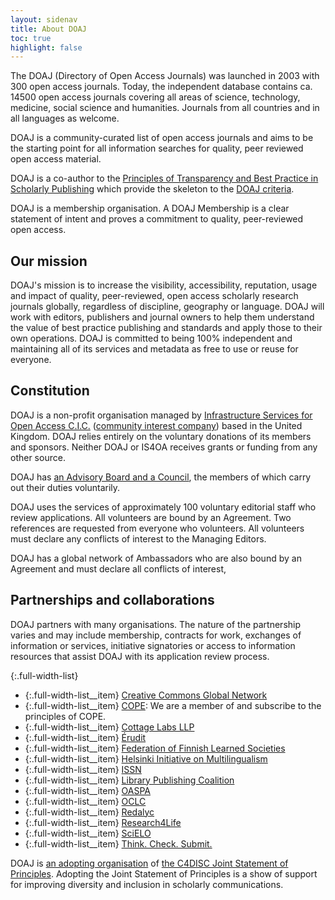 ```yaml
---
layout: sidenav
title: About DOAJ
toc: true
highlight: false
---
```


The DOAJ (Directory of Open Access Journals) was launched in 2003 with 300 open access journals. Today, the independent database contains ca. 14500 open access journals covering all areas of science, technology, medicine, social science and humanities. Journals from all countries and in all languages as welcome.

DOAJ is a community-curated list of open access journals and aims to be the starting point for all information searches for quality, peer reviewed open access material.

DOAJ is a co-author to the [Principles of Transparency and Best Practice in Scholarly Publishing](/apply/transparency) which provide the skeleton to the [DOAJ criteria](/apply/guide).

DOAJ is a membership organisation. A DOAJ Membership is a clear statement of intent and proves a commitment to quality, peer-reviewed open access.

## Our mission
DOAJ's mission is to increase the visibility, accessibility, reputation, usage and impact of quality, peer-reviewed, open access scholarly research journals globally, regardless of discipline, geography or language. DOAJ will work with editors, publishers and journal owners to help them understand the value of best practice publishing and standards and apply those to their own operations. DOAJ is committed to being 100% independent and maintaining all of its services and metadata as free to use or reuse for everyone.

## Constitution
DOAJ is a non-profit organisation managed by [Infrastructure Services for Open Access C.I.C.](http://is4oa.org/) ([community interest company](https://en.wikipedia.org/wiki/Community_interest_company)) based in the United Kingdom. DOAJ relies entirely on the voluntary donations of its members and sponsors. Neither DOAJ or IS4OA receives grants or funding from any other source.

DOAJ has [an Advisory Board and a Council](/board-council/), the members of which carry out their duties voluntarily.

DOAJ uses the services of approximately 100 voluntary editorial staff who review applications. All volunteers are bound by an Agreement. Two references are requested from everyone who volunteers. All volunteers must declare any conflicts of interest to the Managing Editors.

DOAJ has a global network of Ambassadors who are also bound by an Agreement and must declare all conflicts of interest,

## Partnerships and collaborations
DOAJ partners with many organisations. The nature of the partnership varies and may include membership, contracts for work, exchanges of information or services, initiative signatories or access to information resources that assist DOAJ with its application review process.

{:.full-width-list}
+ {:.full-width-list__item} [Creative Commons Global Network](https://network.creativecommons.org/)
+ {:.full-width-list__item} [COPE](https://publicationethics.org/): We are a member of and subscribe to the principles of COPE.
+ {:.full-width-list__item} [Cottage Labs LLP](https://cottagelabs.com/)
+ {:.full-width-list__item} [Érudit](https://www.erudit.org/en/)
+ {:.full-width-list__item} [Federation of Finnish Learned Societies](https://tsv.fi/en)
+ {:.full-width-list__item} [Helsinki Initiative on Multilingualism](https://www.helsinki-initiative.org/)
+ {:.full-width-list__item} [ISSN](https://www.issn.org/)
+ {:.full-width-list__item} [Library Publishing Coalition](https://librarypublishing.org/)
+ {:.full-width-list__item} [OASPA](https://oaspa.org/)
+ {:.full-width-list__item} [OCLC](https://www.oclc.org/en/home.html)
+ {:.full-width-list__item} [Redalyc](http://www.redalyc.org/home.oa)
+ {:.full-width-list__item} [Research4Life](https://www.research4life.org/)
+ {:.full-width-list__item} [SciELO](http://www.scielo.org/)
+ {:.full-width-list__item} [Think. Check. Submit.](https://thinkchecksubmit.org/)

DOAJ is [an adopting organisation](https://c4disc.org/about/adopting-organizations/) of [the C4DISC Joint Statement of Principles](https://c4disc.org/principles/). Adopting the Joint Statement of Principles is a show of support for improving diversity and inclusion in scholarly communications.
